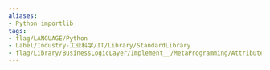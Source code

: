 ```yaml
---
aliases:
- Python importlib
tags:
- flag/LANGUAGE/Python
- Label/Industry-工业科学/IT/Library/StandardLibrary
- flag/Library/BusinessLogicLayer/Implement__/MetaProgramming/Attribute/Namespace
---
```

